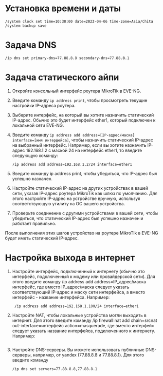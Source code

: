 # Установка времени и даты
 ```
/system clock set time=10:30:00 date=2023-04-06 time-zone=Asia/Chita
 /system backup save
 ```
 # Задача DNS
 ```
 /ip dns set primary-dns=77.88.8.8 secondary-dns=77.88.8.1
 ```
  # Задача статического айпи
1. Откройте консольный интерфейс роутера MikroTik в EVE-NG.

2. Введите команду `ip address print`, чтобы просмотреть текущие настройки IP-адреса роутера.

3. Выберите интерфейс, на который вы хотите назначить статический IP-адрес. Обычно это будет интерфейс ether1, который подключен к локальной сети EVE-NG.

4. Введите команду ```ip address add address=[IP-адрес/маска] interface=[имя интерфейса]```, чтобы назначить статический IP-адрес на выбранный интерфейс. Например, если вы хотите назначить IP-адрес 192.168.1.2 с маской 24 на интерфейс ether1, то введите следующую команду:
   ```
   /ip address add address=192.168.1.2/24 interface=ether1
   ```
5. Введите команду ip address print, чтобы убедиться, что IP-адрес был успешно назначен.

6. Настройте статический IP-адрес на других устройствах в вашей сети, указав IP-адрес роутера MikroTik как шлюз по умолчанию. Для этого настройте IP-адрес на устройстве вручную, используя соответствующую утилиту на ОС вашего устройства.

7. Проверьте соединение с другими устройствами в вашей сети, чтобы убедиться, что статический IP-адрес был успешно назначен и работает правильно.

После выполнения этих шагов устройство на роутере MikroTik в EVE-NG будет иметь статический IP-адрес.

# Настройка выхода в интернет 
1. Настройте интерфейс, подключенный к интернету (обычно это интерфейс, подключенный к модему или провайдерской сети). Для этого введите команду /ip address add address=IP_адрес/маска интерфейс, где вместо IP_адрес/маска следует указать соответствующий IP-адрес и маску сети интерфейса, а вместо интерфейс - название интерфейса. Например:
   ```
    /ip address add address=192.168.1.100/24 interface=ether1
   ```
2. Настройте NAT, чтобы локальные устройства могли выходить в интернет. Для этого введите команду /ip firewall nat add chain=srcnat out-interface=интерфейс action=masquerade, где вместо интерфейс следует указать название интерфейса, подключенного к интернету. Например:
   ```

   ```
3. Настройте DNS-серверы. Вы можете использовать публичные DNS-серверы, например, от yandex (77.88.8.8 и 77.88.8.1). Для этого введите команду 
    ```
    /ip dns set servers=77.88.8.8,77.88.8.1
    ```
